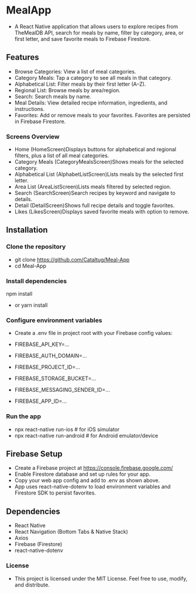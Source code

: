 # MealApp

- A React Native application that allows users to explore recipes from TheMealDB API, search for meals by name, filter by category, area, or first letter, and save favorite meals to Firebase Firestore.

## Features

- Browse Categories: View a list of meal categories.
- Category Meals: Tap a category to see all meals in that category.
- Alphabetical List: Filter meals by their first letter (A–Z).
- Regional List: Browse meals by area/region.
- Search: Search meals by name.
- Meal Details: View detailed recipe information, ingredients, and instructions.
- Favorites: Add or remove meals to your favorites. Favorites are persisted in Firebase Firestore.

### Screens Overview

- Home (HomeScreen)Displays buttons for alphabetical and regional filters, plus a list of all meal categories.
- Category Meals (CategoryMealsScreen)Shows meals for the selected category.
- Alphabetical List (AlphabetListScreen)Lists meals by the selected first letter.
- Area List (AreaListScreen)Lists meals filtered by selected region.
- Search (SearchScreen)Search recipes by keyword and navigate to details.
- Detail (DetailScreen)Shows full recipe details and toggle favorites.
- Likes (LikesScreen)Displays saved favorite meals with option to remove.

## Installation

### Clone the repository

- git clone https://github.com/Cataltug/Meal-App
- cd Meal-App

### Install dependencies

npm install
- or
yarn install

### Configure environment variables
- Create a .env file in project root with your Firebase config values:

- FIREBASE_API_KEY=...
- FIREBASE_AUTH_DOMAIN=...
- FIREBASE_PROJECT_ID=...
- FIREBASE_STORAGE_BUCKET=...
- FIREBASE_MESSAGING_SENDER_ID=...
- FIREBASE_APP_ID=...

### Run the app
- npx react-native run-ios   # for iOS simulator
- npx react-native run-android  # for Android emulator/device

## Firebase Setup

- Create a Firebase project at https://console.firebase.google.com/
- Enable Firestore database and set up rules for your app.
- Copy your web app config and add to .env as shown above.
- App uses react-native-dotenv to load environment variables and Firestore SDK to persist favorites.

## Dependencies

- React Native
- React Navigation (Bottom Tabs & Native Stack)
- Axios
- Firebase (Firestore)
- react-native-dotenv

### License

- This project is licensed under the MIT License. Feel free to use, modify, and distribute.